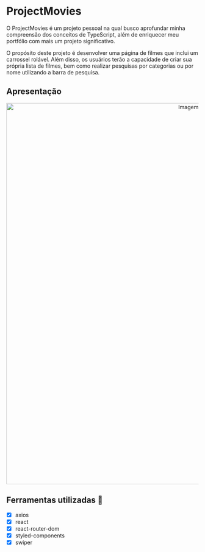 # ProjectMovies

O ProjectMovies é um projeto pessoal na qual busco aprofundar minha compreensão dos conceitos de TypeScript, além de enriquecer meu portfólio com mais um projeto significativo.

O propósito deste projeto é desenvolver uma página de filmes que inclui um carrossel rolável. Além disso, os usuários terão a capacidade de criar sua própria lista de filmes, bem como realizar pesquisas por categorias ou por nome utilizando a barra de pesquisa.

## Apresentação

<div align="center">
  <img
    width="1000"    				src="https://github.com/williandan/projectMovies/blob/main/app/src/public/imageProjectMovies.JPG?raw=true" 
    alt="Imagem da home" />
</div>

## Ferramentas utilizadas 🧰

- [x] axios
- [x] react
- [x] react-router-dom
- [x] styled-components
- [x] swiper
